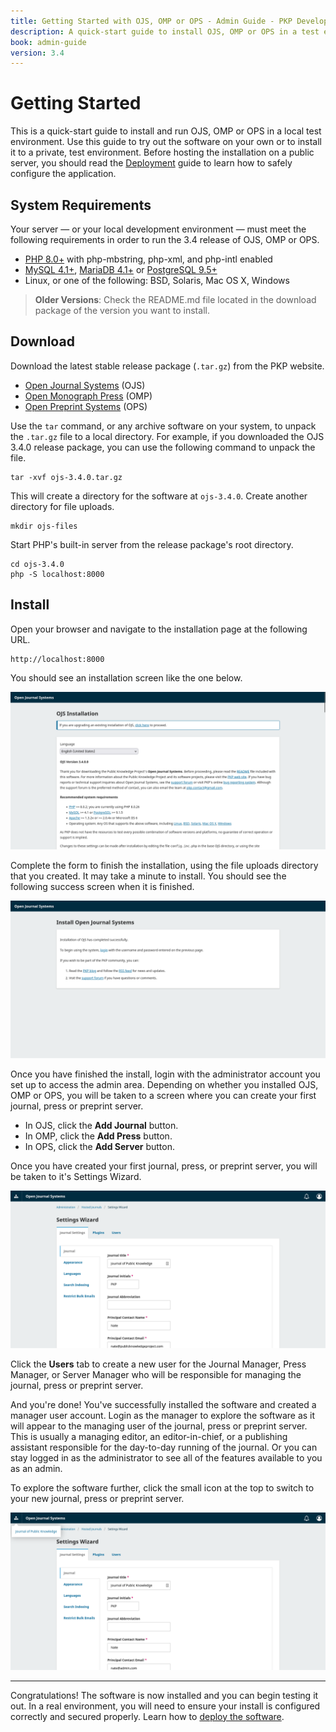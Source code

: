 ```yaml
---
title: Getting Started with OJS, OMP or OPS - Admin Guide - PKP Developer Docs
description: A quick-start guide to install OJS, OMP or OPS in a test environment.
book: admin-guide
version: 3.4
---
```


# Getting Started

This is a quick-start guide to install and run OJS, OMP or OPS in a local test environment. Use this guide to try out the software on your own or to install it to a private, test environment. Before hosting the installation on a public server, you should read the [Deployment](./deploy) guide to learn how to safely configure the application.

## System Requirements

Your server — or your local development environment — must meet the following requirements in order to run the 3.4 release of OJS, OMP or OPS.

- [PHP 8.0+](http://www.php.net/) with php-mbstring, php-xml, and php-intl enabled
- [MySQL 4.1+](http://www.mysql.com/), [MariaDB 4.1+](https://mariadb.org/) or [PostgreSQL 9.5+](http://www.postgresql.org/)
- Linux, or one of the following: BSD, Solaris, Mac OS X, Windows

> **Older Versions**: Check the README.md file located in the download package of the version you want to install.

## Download

Download the latest stable release package (`.tar.gz`) from the PKP website.

- [Open Journal Systems](https://pkp.sfu.ca/software/ojs/download) (OJS)
- [Open Monograph Press](https://pkp.sfu.ca/software/omp/download) (OMP)
- [Open Preprint Systems](https://pkp.sfu.ca/software/ops/download) (OPS)

Use the `tar` command, or any archive software on your system, to unpack the `.tar.gz` file to a local directory. For example, if you downloaded the OJS 3.4.0 release package, you can use the following command to unpack the file.

```
tar -xvf ojs-3.4.0.tar.gz
```

This will create a directory for the software at `ojs-3.4.0`. Create another directory for file uploads.

```
mkdir ojs-files
```

Start PHP's built-in server from the release package's root directory.

```
cd ojs-3.4.0
php -S localhost:8000
```

## Install

Open your browser and navigate to the installation page at the following URL.

```
http://localhost:8000
```

You should see an installation screen like the one below.


![Screenshot of the installation screen of OJS](./assets/install-start.png)

Complete the form to finish the installation, using the file uploads directory that you created. It may take a minute to install. You should see the following success screen when it is finished.

![Screenshot of the install complete screen of OJS](./assets/install-complete.png)

Once you have finished the install, login with the administrator account you set up to access the admin area. Depending on whether you installed OJS, OMP or OPS, you will be taken to a screen where you can create your first journal, press or preprint server.

- In OJS, click the **Add Journal** button.
- In OMP, click the **Add Press** button.
- In OPS, click the **Add Server** button.

Once you have created your first journal, press, or preprint server, you will be taken to it's Settings Wizard.

![Screenshot of the settings wizard screen for a new journal](./assets/settings-wizard.png)

Click the **Users** tab to create a new user for the Journal Manager, Press Manager, or Server Manager who will be responsible for managing the journal, press or preprint server.

And you're done! You've successfully installed the software and created a manager user account. Login as the manager to explore the software as it will appear to the managing user of the journal, press or preprint server. This is usually a managing editor, an editor-in-chief, or a publishing assistant responsible for the day-to-day running of the journal. Or you can stay logged in as the administrator to see all of the features available to you as an admin.

To explore the software further, click the small icon at the top to switch to your new journal, press or preprint server.

![Screenshot of the journal switcher in OJS](./assets/settings-wizard-context-switcher.png)

---

Congratulations! The software is now installed and you can begin testing it out. In a real environment, you will need to ensure your install is configured correctly and secured properly. Learn how to [deploy the software](./deploy).
